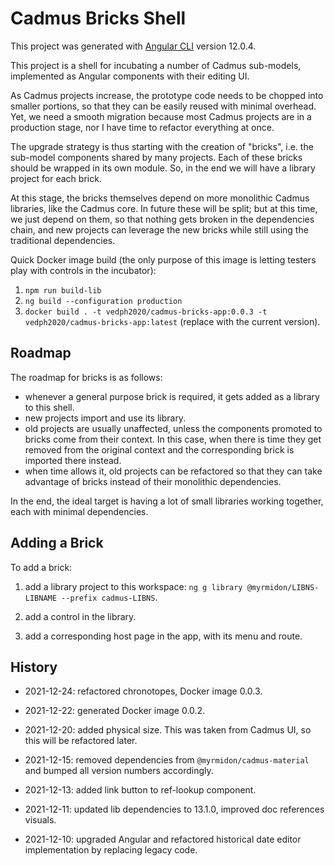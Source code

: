 # Cadmus Bricks Shell

This project was generated with [Angular CLI](https://github.com/angular/angular-cli) version 12.0.4.

This project is a shell for incubating a number of Cadmus sub-models, implemented as Angular components with their editing UI.

As Cadmus projects increase, the prototype code needs to be chopped into smaller portions, so that they can be easily reused with minimal overhead. Yet, we need a smooth migration because most Cadmus projects are in a production stage, nor I have time to refactor everything at once.

The upgrade strategy is thus starting with the creation of "bricks", i.e. the sub-model components shared by many projects. Each of these bricks should be wrapped in its own module. So, in the end we will have a library project for each brick.

At this stage, the bricks themselves depend on more monolithic Cadmus libraries, like the Cadmus core. In future these will be split; but at this time, we just depend on them, so that nothing gets broken in the dependencies chain, and new projects can leverage the new bricks while still using the traditional dependencies.

Quick Docker image build (the only purpose of this image is letting testers play with controls in the incubator):

1. `npm run build-lib`
2. `ng build --configuration production`
3. `docker build . -t vedph2020/cadmus-bricks-app:0.0.3 -t vedph2020/cadmus-bricks-app:latest` (replace with the current version).

## Roadmap

The roadmap for bricks is as follows:

- whenever a general purpose brick is required, it gets added as a library to this shell.
- new projects import and use its library.
- old projects are usually unaffected, unless the components promoted to bricks come from their context. In this case, when there is time they get removed from the original context and the corresponding brick is imported there instead.
- when time allows it, old projects can be refactored so that they can take advantage of bricks instead of their monolithic dependencies.

In the end, the ideal target is having a lot of small libraries working together, each with minimal dependencies.

## Adding a Brick

To add a brick:

1. add a library project to this workspace: `ng g library @myrmidon/LIBNS-LIBNAME --prefix cadmus-LIBNS`.

2. add a control in the library.

3. add a corresponding host page in the app, with its menu and route.

## History

- 2021-12-24: refactored chronotopes, Docker image 0.0.3.

- 2021-12-22: generated Docker image 0.0.2.

- 2021-12-20: added physical size. This was taken from Cadmus UI, so this will be refactored later.

- 2021-12-15: removed dependencies from `@myrmidon/cadmus-material` and bumped all version numbers accordingly.

- 2021-12-13: added link button to ref-lookup component.

- 2021-12-11: updated lib dependencies to 13.1.0, improved doc references visuals.

- 2021-12-10: upgraded Angular and refactored historical date editor implementation by replacing legacy code.
